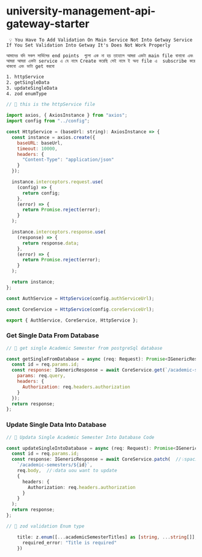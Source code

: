 # university-management-api-gateway-starter

` 💡 You Have To Add Validation On Main Service Not Into Getway Service If You Set Validation Into Getway It's Does Not Work Properly`

`আমাদের যদি সকল সার্ভিসের end points  গুলো এক না হয় তাহোলে আমরা একটা main file বানাবো এবং আমরা আমরা একটা service এ যে নামে Create করেছি সেই নামে ই অন্য file এ  subscribe করে থাকবো এবং ডাটা get করবো `

```css
1. httpService
2. getSingleData
3. updateSingleData
4. zod enumType
```


```js
// 🧠 this is the httpService file

import axios, { AxiosInstance } from "axios";
import config from "../config";

const HttpService = (baseUrl: string): AxiosInstance => {
  const instance = axios.create({
    baseURL: baseUrl,
    timeout: 10000,
    headers: {
      "Content-Type": "application/json"
    }
  });

  instance.interceptors.request.use(
    (config) => {
      return config;
    },
    (error) => {
      return Promise.reject(error);
    }
  );

  instance.interceptors.response.use(
    (response) => {
      return response.data;
    },
    (error) => {
      return Promise.reject(error);
    }
  );

  return instance;
};

const AuthService = HttpService(config.authServiceUrl);

const CoreService = HttpService(config.coreServiceUrl);

export { AuthService, CoreService, HttpService };
```

### Get Single Data From Database

```js
// 🧠 get single Academic Semester from postgreSql database

const getSingleFromDatabase = async (req: Request): Promise<IGenericResponse> => {
  const id = req.params.id;
  const response: IGenericResponse = await CoreService.get(`/academic-semesters/${id}`, {
    params: req.query,
    headers: {
      Authorization: req.headers.authorization
    }
  });
  return response;
};
```

### Update Single Data Into Database 

```ts
// 🧠 Updata Single Academic Semester Into Database Code

const updateSingleIntoDatabase = async (req: Request): Promise<IGenericResponse> => {
  const id = req.params.id;
  const response: IGenericResponse = await CoreService.patch(  //💡spacify the method 
    `/academic-semesters/${id}`, 
    req.body,  //💡data uou want to update 
    {
      headers: {
        Authorization: req.headers.authorization
      }
    }
  );
  return response;
};

```

```ts
// 🧠 zod validation Enum type

    title: z.enum([...academicSemesterTitles] as [string, ...string[]], {
      required_error: "Title is required"
    })
```
